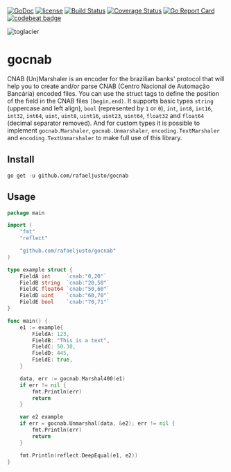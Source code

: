 [![GoDoc](https://godoc.org/github.com/rafaeljusto/gocnab?status.png)](https://godoc.org/github.com/rafaeljusto/gocnab)
[![license](http://img.shields.io/badge/license-MIT-blue.svg)](https://raw.githubusercontent.com/rafaeljusto/gocnab/master/LICENSE)
[![Build Status](https://travis-ci.org/rafaeljusto/gocnab.svg?branch=master)](https://travis-ci.org/rafaeljusto/gocnab)
[![Coverage Status](https://coveralls.io/repos/github/rafaeljusto/gocnab/badge.svg?branch=master)](https://coveralls.io/github/rafaeljusto/gocnab?branch=master)
[![Go Report Card](https://goreportcard.com/badge/github.com/rafaeljusto/gocnab)](https://goreportcard.com/report/github.com/rafaeljusto/gocnab)
[![codebeat badge](https://codebeat.co/badges/b3a4c784-49db-4e3f-81f7-c35f4e35f70a)](https://codebeat.co/projects/github-com-rafaeljusto-gocnab-master)

![toglacier](https://raw.githubusercontent.com/rafaeljusto/gocnab/master/gocnab.png)

# gocnab

CNAB (Un)Marshaler is an encoder for the brazilian banks' protocol that will
help you to create and/or parse CNAB (Centro Nacional de Automação Bancária)
encoded files. You can use the struct tags to define the position of the field
in the CNAB files `[begin,end)`. It supports basic types `string` (uppercase and
left align), `bool` (represented by `1` or `0`), `int`, `int8`, `int16`,
`int32`, `int64`, `uint`, `uint8`, `uint16`, `uint23`, `uint64`, `float32` and
`float64` (decimal separator removed). And for custom types it is possible to
implement `gocnab.Marshaler`, `gocnab.Unmarshaler`, `encoding.TextMarshaler` and
`encoding.TextUnmarshaler` to make full use of this library.

## Install

```
go get -u github.com/rafaeljusto/gocnab
```

## Usage

```go
package main

import (
	"fmt"
	"reflect"

	"github.com/rafaeljusto/gocnab"
)

type example struct {
	FieldA int     `cnab:"0,20"`
	FieldB string  `cnab:"20,50"`
	FieldC float64 `cnab:"50,60"`
	FieldD uint    `cnab:"60,70"`
	FieldE bool    `cnab:"70,71"`
}

func main() {
	e1 := example{
		FieldA: 123,
		FieldB: "This is a text",
		FieldC: 50.30,
		FieldD: 445,
		FieldE: true,
	}

	data, err := gocnab.Marshal400(e1)
	if err != nil {
		fmt.Println(err)
		return
	}

	var e2 example
	if err = gocnab.Unmarshal(data, &e2); err != nil {
		fmt.Println(err)
		return
	}

	fmt.Println(reflect.DeepEqual(e1, e2))
}
```
